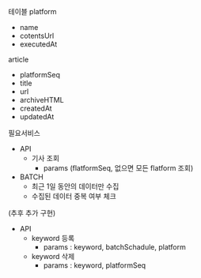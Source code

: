 테이블
platform
* name
* cotentsUrl
* executedAt

article
* platformSeq
* title
* url
* archiveHTML
* createdAt
* updatedAt

필요서비스
* API
    * 기사 조회
        * params (flatformSeq, 없으면 모든 flatform 조회)    
* BATCH
    * 최근 1일 동안의 데이터만 수집
    * 수집된 데이터 중복 여부 체크
    

(추후 추가 구현)
* API
    * keyword 등록
        * params : keyword, batchSchadule, platform
    * keyword 삭제
        * params : keyword, platformSeq
        
